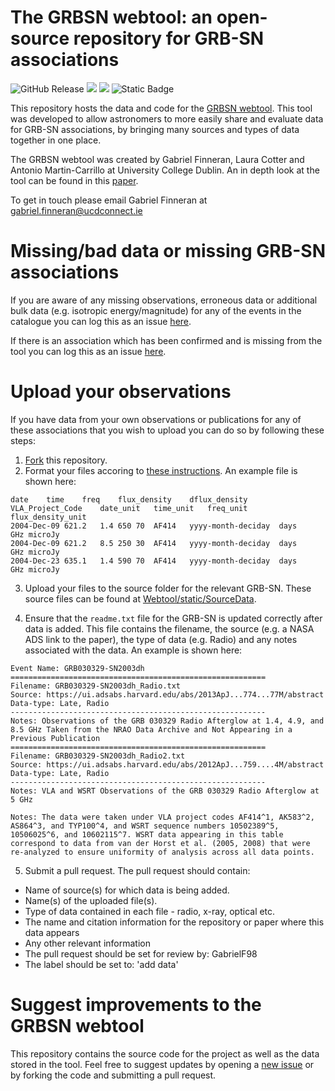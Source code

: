 # The GRBSN webtool: an open-source repository for GRB-SN associations 
![GitHub Release](https://img.shields.io/github/v/release/GabrielF98/GRBSNWebtool?display_name=tag)
![](https://img.shields.io/badge/numgrbsne-61-0c71f3)
![](https://img.shields.io/badge/standardised-90%25-8A2BE2)
![Static Badge](https://img.shields.io/badge/arXiv-2411.08866-b31b1b?link=https%3A%2F%2Farxiv.org%2Fabs%2F2411.08866)


This repository hosts the data and code for the [GRBSN webtool](https://grbsn.watchertelescope.ie). This tool was developed to allow astronomers to more easily share and evaluate data for GRB-SN associations, by bringing many sources and types of data together in one place.

The GRBSN webtool was created by Gabriel Finneran, Laura Cotter and Antonio Martin-Carrillo at University College Dublin. An in depth look at the tool can be found in this [paper](https://arxiv.org/abs/2411.08866).

To get in touch please email Gabriel Finneran at gabriel.finneran@ucdconnect.ie

# Missing/bad data or missing GRB-SN associations 
If you are aware of any missing observations, erroneous data or additional bulk data (e.g. isotropic energy/magnitude) for any of the events in the catalogue you can log this as an issue [here](https://github.com/GabrielF98/GRBSNWebtool/issues/new?assignees=GabrielF98&labels=add+data&template=alert-us-about-missing-data.md&title=Missing+data+for+%3Cevent+name+here%3E). 

If there is an association which has been confirmed and is missing from the tool you can log this as an issue [here](https://github.com/GabrielF98/GRBSNWebtool/issues/new?assignees=GabrielF98&labels=missingGRBSN&template=alert-us-about-missing-event.md&title=Missing+data+for+%3Cevent+name+here%3E).

# Upload your observations
If you have data from your own observations or publications for any of these associations that you wish to upload you can do so by following these steps:
1. [Fork](https://github.com/GabrielF98/GRBSNWebtool/fork) this repository. 
2. Format your files accoring to [these instructions](https://github.com/GabrielF98/GRBSNWebtool/tree/master/Webtool/static/SourceData). An example file is shown here:
```
date	time	freq	flux_density	dflux_density	VLA_Project_Code	date_unit	time_unit	freq_unit	flux_density_unit
2004-Dec-09	621.2	1.4	650	70	AF414	yyyy-month-deciday	days	GHz	microJy
2004-Dec-09	621.2	8.5	250	30	AF414	yyyy-month-deciday	days	GHz	microJy
2004-Dec-23	635.1	1.4	590	70	AF414	yyyy-month-deciday	days	GHz	microJy
```
3. Upload your files to the source folder for the relevant GRB-SN. These source files can be found at [Webtool/static/SourceData](https://github.com/GabrielF98/GRBSNWebtool/tree/master/Webtool/static/SourceData).

4. Ensure that the `readme.txt` file for the GRB-SN is updated correctly after data is added. This file contains the filename, the source (e.g. a NASA ADS link to the paper), the type of data (e.g. Radio) and any notes associated with the data. An example is shown here: 

```
Event Name: GRB030329-SN2003dh
=========================================================
Filename: GRB030329-SN2003dh_Radio.txt
Source: https://ui.adsabs.harvard.edu/abs/2013ApJ...774...77M/abstract
Data-type: Late, Radio
---------------------------------------------------------
Notes: Observations of the GRB 030329 Radio Afterglow at 1.4, 4.9, and 8.5 GHz Taken from the NRAO Data Archive and Not Appearing in a Previous Publication
=========================================================
Filename: GRB030329-SN2003dh_Radio2.txt
Source: https://ui.adsabs.harvard.edu/abs/2012ApJ...759....4M/abstract
Data-type: Late, Radio
---------------------------------------------------------
Notes: VLA and WSRT Observations of the GRB 030329 Radio Afterglow at 5 GHz

Notes: The data were taken under VLA project codes AF414^1, AK583^2, AS864^3, and TYP100^4, and WSRT sequence numbers 10502389^5, 10506025^6, and 10602115^7. WSRT data appearing in this table correspond to data from van der Horst et al. (2005, 2008) that were re-analyzed to ensure uniformity of analysis across all data points.
```

5. Submit a pull request. The pull request should contain:
 * Name of source(s) for which data is being added.
 * Name(s) of the uploaded file(s). 
 * Type of data contained in each file - radio, x-ray, optical etc. 
 * The name and citation information for the repository or paper where this data appears
 * Any other relevant information
 * The pull request should be set for review by: GabrielF98
 * The label should be set to: 'add data'

# Suggest improvements to the GRBSN webtool
This repository contains the source code for the project as well as the data stored in the tool. Feel free to suggest updates by opening a [new issue](https://github.com/GabrielF98/GRBSNWebtool/issues/new) or by forking the code and submitting a pull request.
